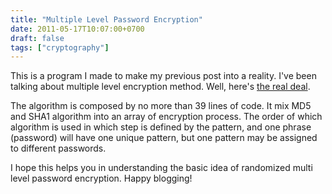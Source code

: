 ```yaml
---
title: "Multiple Level Password Encryption"
date: 2011-05-17T10:07:00+0700
draft: false
tags: ["cryptography"]
---
```


This is a program I made to make my previous post into a reality. I've been talking about multiple level encryption method. Well, here's [the real deal](https://yohanesmario.com/experiments/encryption.php?password=whatever).

The algorithm is composed by no more than 39 lines of code. It mix MD5 and SHA1 algorithm into an array of encryption process. The order of which algorithm is used in which step is defined by the pattern, and one phrase (password) will have one unique pattern, but one pattern may be assigned to different passwords.

I hope this helps you in understanding the basic idea of randomized multi level password encryption. Happy blogging!